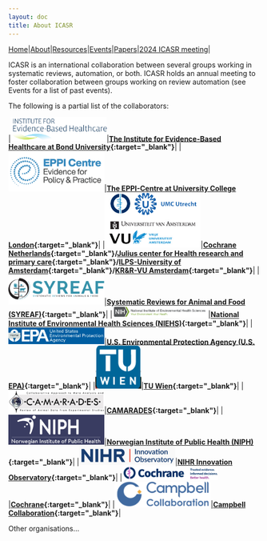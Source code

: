 ```yaml
---
layout: doc
title: About ICASR
---
```

[Home](index.md)|[About](about.md)|[Resources](resources.md)|[Events](events.md)|[Papers](papers.md)|[2024 ICASR meeting](2024_meeting.md)|  

ICASR is an international collaboration between several groups working in systematic reviews, automation, or both. ICASR holds an annual meeting to foster collaboration between groups working on review automation (see Events for a list of past events).

The following is a partial list of the collaborators:  


|<img src="images/IEBH_logo.svg" width="192">|**[The Institute for Evidence-Based Healthcare at Bond University](https://iebh.bond.edu.au){:target="_blank"}**|
|<img src="images/eppi-centre logo.png" width="192">|**[The EPPI-Centre at University College London](http://eppi.ioe.ac.uk/cms/){:target="_blank"}**|
|<img src="images/uva_umcu_vu_cochrane.jpg" width="192">|**[Cochrane Netherlands](https://netherlands.cochrane.org/){:target="_blank"}/[Julius center for Health research and primary care](http://portal.juliuscentrum.nl/en-us/home.aspx){:target="_blank"}/[ILPS-University of Amsterdam](http://ilps.science.uva.nl/){:target="_blank"}/[KR&R-VU Amsterdam](https://krr.cs.vu.nl/){:target="_blank"}**|
|<img src="images/syreafv2.png" width="192">|**[Systematic Reviews for Animal and Food (SYREAF)](http://www.syreaf.org){:target="_blank"}**|
|<img src="images/niehs.png" width="192">|**[National Institute of Environmental Health Sciences (NIEHS)](https://www.niehs.nih.gov/){:target="_blank"}**|
|<img src="images/EPA.png" width="192">|**[U.S. Environmental Protection Agency (U.S. EPA)](https://www.epa.gov/){:target="_blank"}**|
|<img src="images/TUWIEN.png" width="92">|**[TU Wien](https://www.tuwien.at/en/){:target="_blank"}**|
|<img src="images/camarades.png" width="192">|**[CAMARADES](https://www.ed.ac.uk/clinical-brain-sciences/research/camarades){:target="_blank"}**|
|<img src="images/niph.png" width="192">|**[Norwegian Institute of Public Health (NIPH)](https://www.fhi.no/en/){:target="_blank"}**|
|<img src="images/NIHRIO.png" width="192">|**[NIHR Innovation Observatory](https://www.io.nihr.ac.uk/){:target="_blank"}**|
|<img src="images/cochrane.png" width="192">|**[Cochrane](https://www.cochrane.org/){:target="_blank"}**|
|<img src="images/campbell.png" width="192">|**[Campbell Collaboration](https://www.campbellcollaboration.org/){:target="_blank"}**|


Other organisations…
